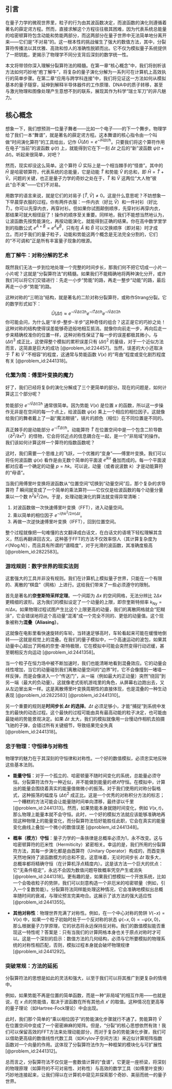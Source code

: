 ## 引言
在量子力学的微观世界里，粒子的行为由其波函数决定，而波函数的演化则遵循着著名的薛定谔方程。然而，直接求解这个方程往往极其困难，因为代表系统总能量的哈密顿算符包含动能和势能两部分，而这两部分在量子世界中无法简单地分离开来——它们是“不对易”的。这一根本性的挑战催生了强大的数值方法，其中，分裂算符传播法以其优雅、高效和惊人的准确性脱颖而出。它不仅为模拟量子系统提供了一把钥匙，更揭示了物理学不同分支背后深刻的数学统一性。

本文将带领你深入理解分裂算符法的精髓。在第一章“核心概念”中，我们将剖析该方法如何巧妙地“庖丁解牛”，将复杂的量子演化分解为一系列可在计算机上高效执行的简单步骤。在第二章“应用与跨学科连接”中，我们将见证这一方法如何从模拟基本的量子隧穿，延伸到解释半导体器件的工作原理、DNA中的质子转移，甚至与激光物理和图像处理产生意想不到的联系，展现其作为科学“瑞士军刀”的非凡魅力。

## 核心概念

想象一下，我们想预测一位量子舞者——比如一个电子——的下一个舞步。物理学给了我们一本“舞谱”，就是著名的薛定谔方程。这本舞谱的核心指令由一个叫做“时间演化算符”的工具给出，记作 $\hat{U}(\Delta t) = e^{-i\hat{H}\Delta t/\hbar}$。只要我们将这个算符作用在电子“当前”的波函数 $\psi(t)$ 上，就能得到它在下一刻 $\Delta t$ 之后的“新”波函数 $\psi(t+\Delta t)$。听起来很简单，对吧？

然而，现实却没这么简单。这个算符 $\hat{U}$ 实际上是一个相当棘手的“怪兽”。其中的 $\hat{H}$ 是哈密顿算符，代表系统的总能量，它是动能 $\hat{T}$ 和势能 $\hat{V}$ 的总和，即 $\hat{H} = \hat{T} + \hat{V}$。问题的关键，也正是量子力学的奇妙之处在于，$\hat{T}$ 和 $\hat{V}$ 这两位“大人物”彼此“合不来”——它们不对易。

用数学的语言来说，就是它们的对易子 $[\hat{T}, \hat{V}] \neq 0$。这是什么意思呢？不妨想象一下早晨穿衣服的过程。你有两件衣服：一件内衣（好比 $\hat{V}$）和一件衬衫（好比 $\hat{T}$）。你可以先穿内衣，再穿衬衫。但如果你试图颠倒顺序，先穿衬衫再穿内衣，那结果可就大相径庭了！操作的顺序至关重要。同样地，我们不能想当然地认为，让波函数先按势能演化，再按动能演化，就能得到正确的结果。你在高中数学里学到的指数公式 $e^{\hat{A}+\hat{B}} = e^{\hat{A}}e^{\hat{B}}$，只有在 $\hat{A}$ 和 $\hat{B}$ 可以交换顺序（即对易）时才成立。而对于我们的量子粒子，动能和势能这两个概念是无法完全分割的，它们的“不可调和”正是所有丰富量子现象的根源。

### 庖丁解牛：对称分解的艺术

既然我们无法一步到位地处理一个完整的时间步长，那我们何不把它切成一小片一小片呢？这就是“分裂算符法”的精髓。如果我们不能精确地将两种演化分开，或许我们可以将它们交错进行：先走一小步“势能”的路，再走一整步“动能”的路，最后再走一小步“势能”的路。

这种对称的“三明治”结构，就是著名的二阶对称分裂算符，或称作Strang分裂。它的数学形式如下：
$$
\hat{U}(\Delta t) \approx e^{-i\hat{V}\Delta t/2\hbar} e^{-i\hat{T}\Delta t/\hbar} e^{-i\hat{V}\Delta t/2\hbar}
$$
你可能会问，为什么是“半步-整步-半步”这种奇怪的组合？这正是它的巧妙之处！这种对称的结构使得误差能够奇迹般地相互抵消。就像你向前走一步，再向后走一步来精确校准你的位置一样，这种对称性保证了每一步的误差都极其微小，与 $(\Delta t)^3$ 成正比，这使得整个模拟的累积误差只有 $(\Delta t)^2$ 的量级，对于一个近似方法而言，这简直是巨大的成功 [@problem_id:224457]。当然，误差的大小还取决于 $\hat{T}$ 和 $\hat{V}$ “不相容”的程度，这通常与势能函数 $V(x)$ 的“弯曲”程度或变化剧烈程度有关 [@problem_id:2441318]。

### 化繁为简：傅里叶变换的魔力

好了，我们已经将复杂的演化分解成了三个更简单的部分。现在的问题是，如何计算这三个部分呢？

势能部分 $e^{-i\hat{V}\Delta t/2\hbar}$ 通常很简单。因为势能 $V(x)$ 是位置 $x$ 的函数，所以这一步操作无非是在空间的每一个点上，给波函数 $\psi(x)$ 乘上一个相应的相位因子。这就像给我们的舞者戴上了一副“魔法眼镜”，镜片的颜色（相位）在不同位置是不同的。

真正棘手的是动能部分 $e^{-i\hat{T}\Delta t/\hbar}$。动能算符 $\hat{T}$ 在位置空间中是一个包含二阶导数（$\partial^2/\partial x^2$）的怪物，它会将邻近点的信息耦合在一起，是一个“非局域”的操作。我们该如何计算这样一个算符的指数函数呢？

这时，我们需要一个思维上的飞跃，一个优雅的“变身”——傅里叶变换。我们可以将任何波函数 $\psi(x)$ 看作是由无数个简单的平面波 $e^{ikx}$ 叠加而成的。每一个平面波都对应着一个确定的动量 $p = \hbar k$。可以说，动量（或者说波数 $k$）才是动能算符的“母语”。

当我们用傅里叶变换将波函数从“位置空间”切换到“动量空间”后，那个复杂的求导算符 $\hat{T}$ 瞬间就变成了一个简单的乘法算符——它仅仅是给波函数的每个动量分量乘以一个数 $\hbar^2 k^2 / 2m$。于是，处理动能演化的算法就变得异常清晰：
1.  对波函数做一次快速傅里叶变换（FFT），进入动量空间。
2.  乘以简单的相位因子 $e^{-i (\hbar k^2/2m) \Delta t}$。
3.  再做一次逆快速傅里叶变换（IFFT），回到位置空间。

整个过程就像把一句难懂的古文翻译成白话文，在白话文的语境下轻松理解其含义，然后再翻译回古文。这种基于FFT的方法不仅效率惊人（其计算复杂度为 $\mathcal{O}(N\log N)$），而且具有所谓的“谱精度”，对于光滑的波函数，其准确度极高 [@problem_id:2822583]。

### 游戏规则：数字世界的现实法则

这套强大的工具并非没有规则。我们在计算机上模拟量子世界，只能在一个有限的、离散的“棋盘”（网格）上进行。这给我们带来了一些必须遵守的限制。

首先是著名的**奈奎斯特采样定理**。一个间距为 $\Delta x$ 的空间网格，无法分辨比 $2\Delta x$ 更精细的波形。这为我们的模拟设定了一个动量的上限，即奈奎斯特频率 $k_{\text{Ny}} = \pi/\Delta x$。如果物理过程试图产生比这个上限更高的动量，我们的离散网格就会“犯糊涂”，它会错误地将这个高动量“混淆”成一个完全不同的、更低的动量值。这个现象被称为**混叠（Aliasing）**。

这就像在电影里看快速旋转的车轮，当转速足够高时，车轮看起来可能在缓慢地倒转——这就是视觉上的混叠。在我们的量子模拟中，一个高速运动的波包，如果其动量中心超出了网格的奈奎-斯特极限，它在模拟中可能会突然变得行动迟缓，甚至朝相反方向运动 [@problem_id:2441358]。

当一个粒子在恒力场中被不断加速时，我们也能清晰地看到混叠效应。它的动量会线性增加，当它的动量碰到我们离散动量空间的“边界”时，它不会像撞到一堵墙一样反弹，而是会像进入一个“传送门”，从一端（例如最大的正动量）突然“绕回”到另一端（最大的负动量）。这就像老式街机游戏里的角色，从屏幕右边跑出去，又从左边冒出来一样。这是离散傅里叶变换周期性的直接体现，也是混叠的一种生动表现 [@problem_id:2822583] [@problem_id:2441310]。

另一个重要的规则是**时间步长 $\Delta t$ 的选择**。$\Delta t$ 必须足够小，才能“捕捉”到系统中发生的最快的动态过程。这个最快的过程可能由具有最高动能的粒子决定，也可能由最陡峭的势能景观决定。如果 $\Delta t$ 太大，我们的模拟就像用一台慢动作相机去拍摄飞驰的子弹，会错过所有关键细节，导致结果完全失真 [@problem_id:2441318]。

### 忠于物理：守恒律与对称性

物理学的魅力在于其深刻的守恒律和对称性。一个好的数值模拟，必须忠实地反映这些基本法则。

-   **能量守恒**：对于一个孤立的、哈密顿量不随时间变化的系统，总能量必须守恒。分裂算符法作为一种近似，并不能做到能量的*绝对*守恒。在模拟中，计算出的能量会围绕着真实的能量值做微小的振荡。对于我们使用的对称分裂格式，这种振荡的幅度与 $(\Delta t)^2$ 成正比。这是一个优秀的对称积分方法的标志；一个糟糕的方法可能会让能量随时间单向漂移，最终谬以千里 [@problem_id:2441313]。然而，如果势能本身就随时间变化，例如 $V(x,t)$，那么物理上能量本就不会守恒。此时，一个好的模拟方法就应该能够准确地再现这种物理上的能量变化，而分裂算符法恰好能胜任此职，它会在真实的能量变化曲线上叠加一个微小的数值误差 [@problem_id:2441348]。

-   **概率（模方）守恒**：量子力学的一条铁律是总概率必须为1，永不改变。这与哈密顿算符的厄米性（Hermiticity）紧密相关。幸运的是，我们所用的分裂算符方法，其每一步演化都是由酉算符（Unitary Operator）构成的，而酉变换天然地保持了波函数模方的总和不变。这意味着，无论时间步长 $\Delta t$ 取多大，总概率都将精确守恒（在计算机浮点精度内）。这是该方法一个巨大的优点：它“无条件稳定”，永远不会因为数值问题导致概率凭空产生或消失 [@problem_id:2441318]。更有趣的是，如果我们想模拟一个开放系统，比如一个会吸收粒子的势阱，我们可以刻意构造一个非厄米的哈密顿量（例如，引入一个复数势能）。分裂算符法同样能处理这种情况，它会准确地模拟出总概率随时间的衰减，与理论预言完美吻合。这展示了该方法的强大适应性 [@problem_id:2441355]。

-   **其他对称性**：物理世界充满了对称性。例如，在一个中心对称的势阱 $V(-x) = V(x)$ 中，如果一个粒子初始时处于一个反对称的状态 $\psi(-x, 0) = -\psi(x, 0)$，那么根据量子力学原理，它的状态将永远保持反对称。我们的数值模拟能否重现这一特性呢？答案是：只有当我们的计算网格本身也关于原点对称时才可以。这是一个深刻的启示：数值方法的几何结构，必须与它所要模拟的物理系统的对称性相匹配，否则，模拟过程本身就会破坏物理规律 [@problem_id:2441292]。

### 突破常规：方法的延拓

分裂算符法的思想是如此的灵活和强大，以至于我们可以将其推广到更复杂的情境中。

例如，如果势能不再是位置的简单函数，而是一种“非局域”的相互作用——也就是说，在 $x$ 点的势能值，取决于波函数在所有其他点 $x'$ 的取值。这种情况在更高等的量子理论（如Hartree-Fock理论）中会出现。

此时，我们那个简单的“乘以相位因子”的势能演化步骤就行不通了。势能算符 $\hat{V}$ 在位置空间中变成了一个密密麻麻的矩阵。但是，“分裂”的核心思想依然有效！我们可以保留高效的FFT方法来处理动能部分，而对于复杂的势能演化步骤，我们可以借助更高级的数值线性代数工具（如Krylov子空间方法）来近似计算矩阵指数函数对一个向量的作用。这体现了分裂算符法作为一种框架的模块化与可扩展性 [@problem_id:2441312]。

总而言之，分裂算符法不仅仅是一套数值计算的“食谱”，它更是一座桥梁，将深刻的物理原理（如算符的不可对易性、对称性）与高效的数学工具（如傅里叶变换）巧妙地连接起来，让我们得以在计算机中窥见并探索那个奇妙、美丽而统一的量子世界。